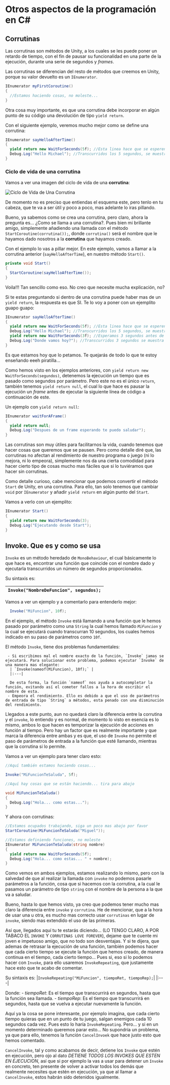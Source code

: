 # Otros aspectos de la programación en C#

  ## Corrutinas
  
  Las corrutinas son métodos de Unity, a los cuales se les puede poner un retardo de tiempo, con el fin de pausar su funcionalidad en una parte de la ejecución, durante una serie de segundos y *frames*.
  
  Las corrutinas se diferencian del resto de métodos que creemos en Unity, porque su valor devuelto es un `IEnumerator`.
  
  ```c#
  IEnumerator myFirstCoroutine()
  {
    //Estamos haciendo cosas, no moleste...
  }
  ```
  
  Otra cosa muy importante, es que una corrutina debe incorporar en algún punto de su código una devolución de tipo `yield return`.
  
  Con el siguiente ejemplo, veremos mucho mejor como se define una corrutina:
  
  ```c#
  IEnumerator sayHelloAfterTime()
  {
    yield return new WaitForSeconds(5f); //Esta linea hace que se esperen 5 segundos antes de mostrar el mensaje
    Debug.Log("Hello Michael"); //Transcurridos los 5 segundos, se muestra el siguiente mensaje
  }
  ```
  

   ### Ciclo de vida de una corrutina
   Vamos a ver una imagen del ciclo de vida de una **corrutina**:
    
   ![Ciclo de Vida de Una Corrutina](https://i.ytimg.com/vi/n_sr1CtYi6I/maxresdefault.jpg)
  
  De momento no es preciso que entiendas el esquema este, pero tenlo en tu cabeza, que te va a ser útil y poco a poco, mas adelante lo iras pillando.
  
  Bueno, ya sabemos como se crea una corrutina, pero claro, ahora la pregunta es... ¿Como se llama a una corrutina?. Pues bien mi brillante amigo, simplemente añadiendo una llamada con el método `StartCoroutine(corrutina());`, donde `corrutina()` será el nombre que le hayamos dado nosotros a la **corrutina** que hayamos creado.
  
  Con el ejemplo lo vas a pillar mejor. En este ejemplo, vamos a llamar a la corrutina anterior (`sayHelloAfterTime`), en nuestro método `Start()`.
  
  ```c#
  private void Start()
  {
    StartCoroutine(sayHelloAfterTime());
  }
  ```
  
  Voila!!! Tan sencillo como eso. No creo que necesite mucha explicación, no?
  
  Si te estas preguntando si dentro de una corrutina puede haber mas de un `yield return`, la respuesta es que SI. Te lo voy a poner con un ejemplito guapo guapo:
  
  ```c#
  IEnumerator sayHelloAfterTime()
  {
    yield return new WaitForSeconds(5f); //Esta linea hace que se esperen 5 segundos antes de mostrar el mensaje
    Debug.Log("Hello Michael"); //Transcurridos los 5 segundos, se muestra el siguiente mensaje
    yield return new WaitForSeconds(3f); //Esperamos 3 segundos antes de pasar a la siguiente línea de código
    Debug.Log("Donde vamos hoy?"); //Transcurridos 3 segundos se muestra este mensaje.
  }
  ```
  
  Es que estamos hoy que lo petamos. Te quejarás de todo lo que te estoy enseñando eeeh piratilla...
  
  Como hemos visto en los ejemplos anteriores, con `yield return new WaitForSeconds(segundos)`, detenemos la ejecución un tiempo que es pasado como segundos por parámetro. Pero este no es el único `return`, también tenemos `yield return null`, el cual lo que hace es pausar la ejecución un *frame* antes de ejecutar la siguiente línea de código a continuación de este.
  
  Un ejemplo con `yield return null`:
  
  ```c#
  IEnumerator waitForAFrame()
  {
    yield return null;
    Debug.Log("Despues de un frame esperando te puedo saludar");
  }
  ```
  
  Las corrutinas son muy útiles para facilitarnos la vida, cuando tenemos que hacer cosas que queremos que se pausen. Pero como detalle diré que, las corrutinas no afectan al rendimiento de nuestro programa o juego (ni lo mejora, ni lo empeora), simplemente nos da una cierta comodidad para  hacer cierto tipo de cosas mucho mas fáciles que si lo tuviéramos que hacer sin corrutinas.

  Como detalle curioso, cabe mencionar que podemos convertir el método `Start` de Unity, en una corrutina. Para ello, tan solo tenemos que cambiar `void` por `IEnumerator` y añadir `yield return` en algún punto del `Start`.

  Vamos a verlo con un ejemplito:

  ```c#
  IEnumerator Start()
  {
    yield return new WaitForSeconds(3);
    Debug.Log("Ejecutando desde Start");
  }
  ```

  ## Invoke. Que es y como se usa

  `Invoke` es un método heredado de `MonoBehaviour`, el cual básicamente lo que hace es, encontrar una función que coincide con el nombre dado y ejecutarla transcurridos un número de segundos proporcionados.

  Su sintaxis es:

  | `Invoke("NombreDeFuncion", segundos);` |
  |:---|

  Vamos a ver un ejemplo y a comentarlo para entenderlo mejor:

  ```c#
    Invoke("MiFuncion", 10f);
  ```

  En el ejemplo, el método `Invoke` está llamando a una función que le hemos pasado por parámetro como una `String` la cual hemos llamado *`MiFuncion`* y la cual se ejecutará cuando transcurran 10 segundos, los cuales hemos indicado en su paso de parámetros como `10f`.

  El método `Invoke`, tiene dos problemas fundamentales:

     - Si escribimos mal el nombre exacto de la función, `Invoke` jamas se ejecutará. Para solucionar este problema, podemos ejecutar `Invoke` de una manera mas elegante:
      | `Invoke(nameof(MiFuncion), 10f);` |
      |:---|

      De esta forma, la función `nameof` nos ayuda a autocompletar la función, evitando así el cometer fallos a la hora de escribir el nombre de esta.
     - Empeora el rendimiento. Ello es debido a que el uso de parámetros de entrada de tipo `String` a métodos, esta penado con una disminución del rendimiento.

  Llegados a este punto, aun no quedará claro la diferencia entre la corrutina y el `invoke`, lo entiendo y es normal, de momento lo visto en esencia es lo mismo, ambos lo que hacen es temporizar la ejecución de acciones en función al tiempo. Pero hay un factor que es realmente importante y que marca la diferencia entre ambas y es que, el uso de `Invoke` no permite el paso de parámetros de entrada a la función que esté llamando, mientras que la corrutina si lo permite.

  Vamos a ver un ejemplo para tener claro esto:

  ```c#
  //Aquí también estamos haciendo cosas...

  Invoke("MiFuncionTeSaluda", 5f);
  
  //Aquí hay cosas que se están haciendo... tira para abajo

  void MiFuncionTeSaluda()
  {
    Debug.Log("Hola... como estas...");
  }
  ```

  Y ahora con corrutinas:
  ```c#
  //Estamos ocupados trabajando, siga un poco mas abajo por favor
  StartCoroutine(MiFuncionTeSaluda("Miguel"));

  //Estamos definiendo funciones, no moleste
  IEnumerator MiFuncionTeSaluda(string nombre)
  {
    yield return new WaitForSeconds(5f);
    Debug.Log("Hola... como estas... " + nombre);
  }
  ```

  Como vemos en ambos ejemplos, estamos realizando lo mismo, pero con la salvedad de que al realizar la llamada con `invoke` no podemos pasarle parámetros a la función, cosa que si hacemos con la corrutina, a la cual le pasamos un parámetro de tipo `string` con el nombre de la persona a la que va a saludar.

  Bueno, hasta lo que hemos visto, ya creo que podemos tener mucho mas claro la diferencia entre `invoke` y `corrutina`. He de mencionar, que a la hora de usar una u otra, es mucho mas correcto usar `corrutinas` en lugar de `invoke`, siendo mas extendido el uso de las primeras.

  Así que, llegados aquí tu te estarás diciendo... (LO TENGO CLARO, A POR TABACO EL `INVOKE` Y `CORRUTINAS LOVE FOREVER`), dejame que te cuente mi joven e impetuoso amigo, que no todo son desventajas. Y si te dijera, que ademas de retrasar la ejecución de una función, también podemos hacer que cada cierto tiempo se ejecute la función que hemos creado, de manera continua en el tiempo, cada cierto tiempo... Pues si, eso si lo podemos hacer con `Invoke`, para ello usaremos `InvokeRepeating`, que justamente hace esto que te acabo de comentar.

  Su sintaxis es:
  |`InvokeRepeating("MiFuncion", tiempoRet, tiempoRep);`|
  |:---|

  Donde:
    - _tiempoRet_: Es el tiempo que transcurrirá en segundos, hasta que la función sea llamada.
    - _tiempoRep_: Es el tiempo que transcurrirá en segundos, hasta que se vuelva a ejecutar nuevamente la función.

  Aquí ya la cosa se pone interesante, por ejemplo imagina, que cada cierto tiempo quieras que en un punto de tu juego, salgan enemigos cada 10 segundos  cada vez. Pues esto lo haría `InvokeRepeating`. Pero... y si en un momento determinado queremos parar esto... No supondría un problema, ya que para ello, tenemos la función `CancelInvoek` que hace justo esto que hemos comentado.

  `CancelInvoke`, tal y como acabamos de decir, detiene los `Invoke` que estén en ejecución, pero ojo al dato _DETIENE TODOS LOS INVOKES QUE ESTEN EN EJECUCION_, así que si por ejemplo la vas a usar para detener un `Invoke` en concreto, ten presente de volver a activar todos los demás que realmente necesites que estén en ejecución, ya que al llamar a `CancelInvoke`, estos habrán sido detenidos igualmente.


  